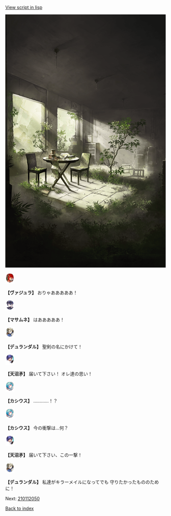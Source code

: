 [View script in lisp](../scripts/210112043.txt)

![in_underground_world_room.png](../images/backgrounds/in_underground_world_room.png)

<img src="../images/units/3500511.png" alt="3500511.png" height="34"/>

**【ヴァジュラ】**
おりゃあああああ！

<img src="../images/units/3100111.png" alt="3100111.png" height="34"/>

**【マサムネ】**
はあああああ！

<img src="../images/units/1100341.png" alt="1100341.png" height="34"/>

**【デュランダル】**
聖剣の名にかけて！

<img src="../images/units/1300431.png" alt="1300431.png" height="34"/>

**【天沼矛】**
届いて下さい！
オレ達の思い！

<img src="../images/units/5303111.png" alt="5303111.png" height="34"/>

**【カシウス】**
…………！？

<img src="../images/units/5303111.png" alt="5303111.png" height="34"/>

**【カシウス】**
今の衝撃は…何？

<img src="../images/units/1300431.png" alt="1300431.png" height="34"/>

**【天沼矛】**
届いて下さい、この一撃！

<img src="../images/units/1100341.png" alt="1100341.png" height="34"/>

**【デュランダル】**
私達がキラーメイルになってでも
守りたかったもののために！

Next: [210112050](210112050.md)

[Back to index](index.md)
